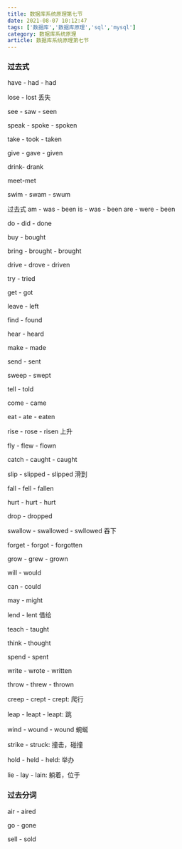 ```yaml
---
title: 数据库系统原理第七节
date: 2021-08-07 10:12:47
tags: ['数据库','数据库原理','sql','mysql']
category: 数据库系统原理
article: 数据库系统原理第七节
---
```


### 过去式

have - had - had

lose - lost 丢失

see -  saw - seen

speak - spoke - spoken

take - took - taken

give - gave - given

drink- drank

meet-met

swim - swam - swum

过去式
am - was - been
is - was - been
are - were - been

do - did - done

buy - bought

bring - brought - brought

drive - drove - driven

try - tried

get - got

leave - left

find - found

hear - heard

make - made

send - sent

sweep - swept

tell - told

come - came

eat - ate - eaten

rise - rose - risen 上升

fly - flew - flown

catch - caught - caught

slip - slipped - slipped 滑到

fall - fell - fallen

hurt - hurt - hurt

drop - dropped

swallow - swallowed - swllowed 吞下

forget - forgot - forgotten

grow - grew - grown

will - would

can - could

may - might

lend - lent 借给

teach - taught 

think - thought

spend - spent

write - wrote - written

throw - threw - thrown

creep - crept - crept: 爬行

leap - leapt - leapt: 跳

wind - wound - wound 蜿蜒

strike - struck: 撞击，碰撞

hold - held - held: 举办

lie - lay - lain: 躺着，位于

### 过去分词

air - aired

go - gone

sell - sold